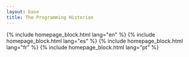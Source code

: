 ```yaml
---
layout: base
title: The Programming Historian
---
```


<div class="container">
  {% include homepage_block.html lang="en" %}
  {% include homepage_block.html lang="es" %}
  {% include homepage_block.html lang="fr" %}
  {% include homepage_block.html lang="pt" %}
</div>
